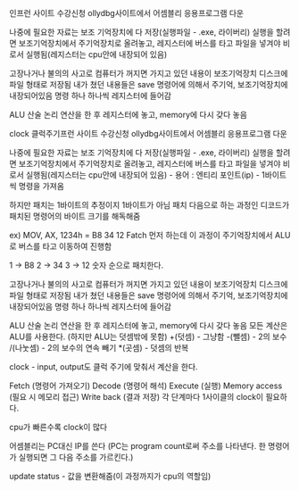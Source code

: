 인프런 사이트 수강신청
ollydbg사이트에서 어셈블리 응용프로그램 다운

나중에 필요한 자료는 보조 기억장치에 다 저장(실행파일 - .exe, 라이버리) 
실행을 할려면 보조기억장치에서 주기억장치로 올려놓고, 레지스터에 버스를 타고 파일을 넣겨야 비로서 실행됨(레지스터는 cpu안에 내장되어 있음)

고장나거나 불의의 사고로 컴퓨터가 꺼지면 가지고 있던 내용이 보조기억장치 디스크에 파일 형태로 저장됨
내가 쳤던 내용들은 save 명령어에 의해서 주기억, 보조기억장치에 내장되어있음
명령 하나 하나씩 레지스터에 들어감

ALU 산술 논리 연산을 한 후 레지스터에 놓고, memory에 다시 갖다 놓음

clock 클럭주기프런 사이트 수강신청
ollydbg사이트에서 어셈블리 응용프로그램 다운

나중에 필요한 자료는 보조 기억장치에 다 저장(실행파일 - .exe, 라이버리) 
실행을 할려면 보조기억장치에서 주기억장치로 올려놓고, 레지스터에 버스를 타고 파일을 넣겨야 비로서 실행됨(레지스터는 cpu안에 내장되어 있음) - 용어 : 엔티리 포인트(ip) - 1바이트씩 명령을 가져옴

하지만 패치는 1바이트의 추정이지 1바이트가 아님
패치 다음으로 하는 과정인 디코드가 패치된 명령어의 바이트 크기를 해독해줌


ex) MOV, AX, 1234h = B8 34 12 
Fatch 먼저 하는데 이 과정이 주기억장치에서 ALU로 버스를 타고 이동하여 진행함

1 -> B8
2 -> 34
3 -> 12
숫자 순으로 패치한다.

고장나거나 불의의 사고로 컴퓨터가 꺼지면 가지고 있던 내용이 보조기억장치 디스크에 파일 형태로 저장됨
내가 쳤던 내용들은 save 명령어에 의해서 주기억, 보조기억장치에 내장되어있음
명령 하나 하나씩 레지스터에 들어감

ALU 산술 논리 연산을 한 후 레지스터에 놓고, memory에 다시 갖다 놓음
모든 계산은 ALU를 사용한다. (하지만 ALU는 덧셈밖에 못함) 
+(덧셈) - 그냥함
-(뺄셈) - 2의 보수
/(나눗셈) - 2의 보수의 연속 빼기
*(곳셈) - 덧셈의 반복


clock - input, output도 클럭 주기에 맞춰서 계산을 한다.

Fetch (명령어 가져오기)
Decode (명령어 해석)
Execute (실행)
Memory access (필요 시 메모리 접근)
Write back (결과 저장)
각 단계마다 1사이클의 clock이 필요하다.

cpu가 빠른수록 clock이 많다

어셈블리는 PC대신 IP를 쓴다 (PC는 program count로써 주소를 나타낸다. 한 명령어가 실행되면 그 다음 주소를 가르킨다.) 

update status - 값을 변환해줌(이 과정까지가 cpu의 역할임)


